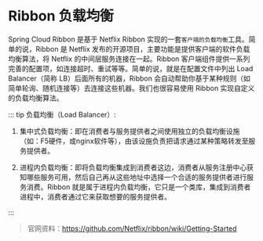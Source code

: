 # Ribbon 负载均衡

Spring Cloud Ribbon 是基于 Netflix Ribbon 实现的一套`客户端的负载均衡`工具。简单的说，Ribbon 是 Netflix 发布的开源项目，主要功能是提供客户端的软件负载均衡算法，将 Netflix 的中间层服务连接在一起。Ribbon 客户端组件提供一系列完善的配置项，如连接超时、重试等等。简单的说，就是在配置文件中列出 Load Balancer（简称 LB）后面所有的机器，Ribbon 会自动帮助你基于某种规则（如简单轮询、随机连接等）去连接这些机器。我们也很容易使用 Ribbon 实现自定义的负载均衡算法。

::: tip
负载均衡（Load Balancer）:

1. 集中式负载均衡：即在消费者与服务提供者之间使用独立的负载均衡设施（如：F5硬件，或nginx软件等），由该设施负责把请求通过某种策略转发至服务提供者。

2. 进程内负载均衡：即将负载均衡集成到消费者这边，消费者从服务注册中心获知哪些服务可用，然后自己再从这些地址中选择一个合适的服务提供者进行服务消费。Ribbon 就是属于进程内负载均衡，它只是一个类库，集成到消费者进程中，消费者通过它来获取想要的服务提供者。

:::

> 官网资料：<a href="https://github.com/Netflix/ribbon/wiki/Getting-Started">https://github.com/Netflix/ribbon/wiki/Getting-Started</a>